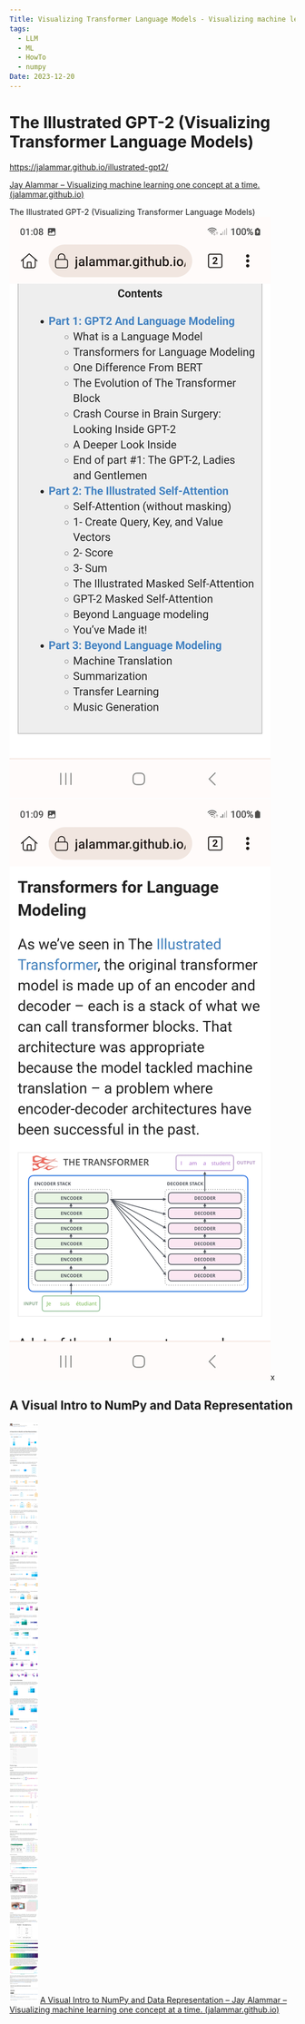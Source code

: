 ```yaml
---
Title: Visualizing Transformer Language Models - Visualizing machine learning one concept at a time
tags:
  - LLM
  - ML
  - HowTo
  - numpy
Date: 2023-12-20
---
```


# The Illustrated GPT-2 (Visualizing Transformer Language Models)

https://jalammar.github.io/illustrated-gpt2/

[Jay Alammar – Visualizing machine learning one concept at a time. (jalammar.github.io)](https://jalammar.github.io/)



The Illustrated GPT-2 (Visualizing Transformer Language Models)
![](_asset/2023-12-20_VisualizingTransformerLanguageModels_image_1.jpg)![](_asset/2023-12-20_VisualizingTransformerLanguageModels_image_2.jpg)x

## A Visual Intro to NumPy and Data Representation

![](_asset/2023-12-20_VisualizingTransformerLanguageModels_image_3.png)
[A Visual Intro to NumPy and Data Representation – Jay Alammar – Visualizing machine learning one concept at a time. (jalammar.github.io)](https://jalammar.github.io/visual-numpy/)

